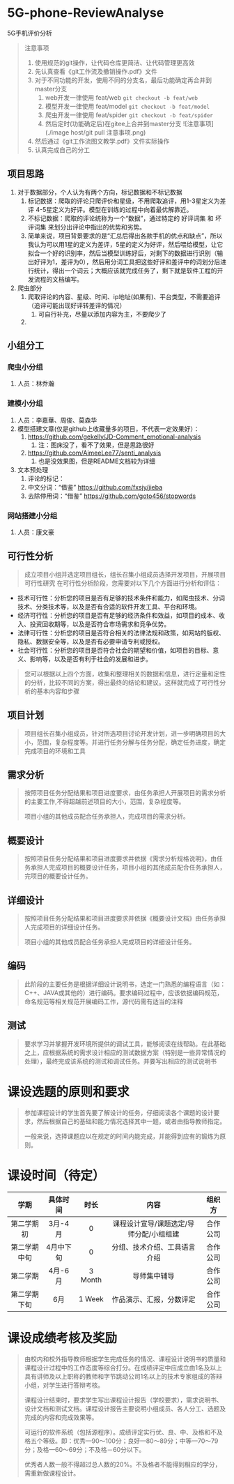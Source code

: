 # 5G-phone-ReviewAnalyse
5G手机评价分析
> 注意事项
> 1. 使用规范的git操作，让代码仓库更简洁、让代码管理更高效
> 2. 先认真查看《git工作流及撤销操作.pdf》文件
> 3. 对于不同功能的开发，使用不同的分支名，最后功能确定再合并到master分支
>    1. web开发一律使用    feat/web `git checkout -b feat/web`
>    2. 模型开发一律使用    feat/model `git checkout -b feat/model`
>    3. 爬虫开发一律使用    feat/spider `git checkout -b feat/spider`
>    4. 然后定时(功能确定后)在gitee上合并到master分支
> ![注意事项](./image host/git pull 注意事项.png)
> 5. 然后通过《git工作流图文教学.pdf》文件实际操作
> 6. 认真完成自己的分工

## 项目思路
1. 对于数据部分，个人认为有两个方向，标记数据和不标记数据
   1. 标记数据：爬取的评论只爬评价和星级，不用爬取追评，用1-3星定义为差评 4-5星定义为好评。模型在训练的过程中向着最优解靠近。
   2. 不标记数据：爬取的评论统称为一个“数据”，通过特定的 好评词集 和 坏评词集 来划分出评论中指出的优势和劣势。
   3. 简单来说，项目背景要求的是“汇总后得出各款手机的优点和缺点”，所以我认为可以用1星的定义为差评，5星的定义为好评，然后喂给模型，让它拟合一个好的识别率，然后当模型训练好后，对剩下的数据进行识别（输出好评为1，差评为0），然后用分词工具把这些好评和差评中的词划分后进行统计，得出一个词云；大概应该就完成任务了，剩下就是软件工程的开发流程的文档编写。
2. 爬虫部分
   1. 爬取评论的内容、星级、时间、ip地址(如果有)、平台类型，不需要追评（追评可能出现好评转差评的情况）
      1. 可自行补充，尽量以添加内容为主，不要爬少了
   2. 

## 小组分工
### 爬虫小分组
1. 人员：林乔瀚

### 建模小分组
1. 人员：李嘉華、周俊、莫森华
2. 模型搭建文章(仅是github上收藏量多的项目，不代表一定效果好）：
   1. https://github.com/gekelly/JD-Comment_emotional-analysis
      1. 注：图床没了，看不了效果，但是思路很好
   2. https://github.com/AimeeLee77/senti_analysis
      1. 也是没效果图，但是README文档较为详细
3. 文本预处理
   1. 评论的标记：
   2. 中文分词：“借鉴” https://github.com/fxsjy/jieba
   3. 去除停用词：“借鉴” https://github.com/goto456/stopwords


### 网站搭建小分组
1. 人员：康文豪

## 可行性分析
> 成立项目小组并选定项目组长，组长召集小组成员选择开发项目，开展项目可行性研究
> 在可行性分析阶段，您需要对以下几个方面进行分析和评估：

- 技术可行性：分析您的项目是否有足够的技术条件和能力，如爬虫技术、分词技术、分类技术等，以及是否有合适的软件开发工具、平台和环境。
- 经济可行性：分析您的项目是否有足够的经济条件和效益，如项目的成本、收入、投资回收期等，以及是否符合市场需求和竞争优势。
- 法律可行性：分析您的项目是否符合相关的法律法规和政策，如网站的版权、隐私、数据安全等，以及是否有必要申请专利或授权。
- 社会可行性：分析您的项目是否符合社会的期望和价值，如项目的目标、意义、影响等，以及是否有利于社会的发展和进步。

> 您可以根据以上四个方面，收集和整理相关的数据和信息，进行定量和定性的分析，比较不同的方案，得出最终的结论和建议。这样就完成了可行性分析的基本内容和步骤

## 项目计划
> 项目组长召集小组成员，针对所选项目讨论开发计划，进一步明确项目的大小，范围，复杂程度等。并进行任务分解与任务分配，确定任务进度，确定完成项目的环境和工具

## 需求分析
> 按照项目任务分配结果和项目进度要求，由任务承担人开展项目的需求分析的主要工作,不得超越前述项目的大小，范围，复杂程度等。
> 
> 项目小组的其他成员配合任务承担人，完成项目的需求分析。

## 概要设计
> 按照项目任务分配结果和项目进度要求并依据《需求分析规格说明》，由任务承担人完成项目的概要设计任务，项目小组的其他成员配合任务承担人，完项目的概要设计任务。

## 详细设计
> 按照项目任务分配结果和项目进度要求并依据《概要设计文档》由任务承担人完成项目的详细设计任务。
> 
> 项目小组的其他成员配合任务承担人完成项目的详细设计任务。

## 编码
> 此阶段的主要任务是根据详细设计说明书，选定一门熟悉的编程语言（如：C++、JAVA或其他的）进行编码。要求编码过程中，应该依据编码规范，命名规范等相关规范开展编码工作，源代码需有适当的注释

## 测试
> 要求学习并掌握开发环境所提供的调试工具，能够阅读在线帮助。在此基础之上，应根据系统的需求设计相应的测试数据方案（特别是一些异常情况的处理），最终完成该系统的测试和调试任务。并要写出相应的测试说明书

# 课设选题的原则和要求
> 参加课程设计的学生首先要了解设计的任务，仔细阅读各个课题的设计要求，然后根据自己的基础和能力情况选择其中一题，或者由指导教师指定。  
> 
> 一般来说，选择课题应以在规定的时间内能完成，并能得到应有的锻炼为原则。


# 课设时间（待定）
|   学期   | 具体时间  |   时长    |          内容           | 组织方  |
|:------:|:-----:|:-------:|:---------------------:|:----:|
| 第二学期初  | 3月-4月 |    0    | 课程设计宣导/课题选定/导师分配/小组组建 | 合作公司 |
| 第二学期中旬 | 4月中下旬 |    0    |    分组、技术介绍、工具语言介绍     | 合作公司 |
|  第二学期  | 4月-6月 | 3 Month |        导师集中辅导         | 合作公司 |
| 第二学期下旬 |  6月   | 1 Week  |     作品演示、汇报，分数评定      | 合作公司 |

#  课设成绩考核及奖励
> 由校内和校外指导教师根据学生完成任务的情况、课程设计说明书的质量和课程设计过程中的工作态度等综合打分。在成绩评定中应成立由1名及以上具有讲师及以上职称的教师和字节跳动公司1名以上的技术专家组成的答辩小组，对学生进行答辩考核。
> 
> 课程设计结束时，要求学生写出课程设计报告（学校要求），需求说明书、设计文档和测试文档。课程设计报告主要说明小组成员、各人分工、选题及完成的内容和完成效果等。
> 
> 可运行的软件系统（包括源程序）。成绩评定实行优、良、中、及格和不及格五个等级。即：优秀—90～100分；良好—80～89分；中等—70～79分；及格—60～69分；不及格－60分以下。
> 
> 优秀者人数一般不得超过总人数的20%。不及格者不能得到相应的学分，需重新做课程设计。